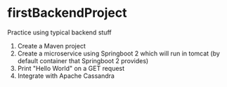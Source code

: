 # firstBackendProject
Practice using typical backend stuff 

1. Create a Maven project
2. Create a microservice using Springboot 2 which will run in tomcat (by default container that      Springboot 2 provides)
3. Print "Hello World" on a GET request
4. Integrate with Apache Cassandra
